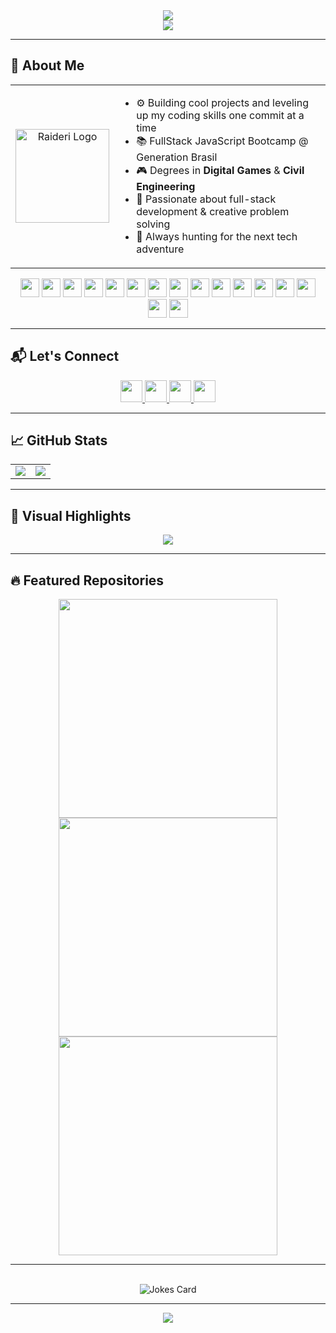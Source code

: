 <div align='center'>
  <img src="https://capsule-render.vercel.app/api?type=waving&height=200&color=3f2667&text=Raideri%20Space&fontColor=e15194&stroke=61053075&fontAlign=25&fontSize=60&reversal=true&strokeWidth=2">
</div>

<div align="center">
  <img src="https://readme-typing-svg.herokuapp.com/?color=00c5e2&size=35&center=true&vCenter=true&width=1000&lines=Welcome+to+my+GitHub!;I'm+Raideri,+Full+Stack+Developer;Building+amazing+projects+with+passion!;This+is+my+Space!" />
</div>

---

## 🚀 About Me

<div align="center">
  <table>
    <tr>
      <td align="center">
        <a href="https://portfolio-eight-wine-50.vercel.app/">
          <img src="https://i.imgur.com/vyxiQrB.png" width="150px" alt="Raideri Logo" />
        </a>
      </td>
      <td align="left">
        <ul>
          <li>⚙️ Building cool projects and leveling up my coding skills one commit at a time</li>
          <li>📚 FullStack JavaScript Bootcamp @ Generation Brasil</li>
          <li>🎮 Degrees in <strong>Digital Games</strong> & <strong>Civil Engineering</strong></li>
          <li>🧠 Passionate about full-stack development & creative problem solving</li>
          <li>🚀 Always hunting for the next tech adventure</li>
        </ul>
      </td>
    </tr>
  </table>
</div>

<div align="center">
  <img src="https://cdn.jsdelivr.net/gh/devicons/devicon/icons/javascript/javascript-original.svg" height="30" />
  <img src="https://cdn.jsdelivr.net/gh/devicons/devicon/icons/typescript/typescript-original.svg" height="30" />
  <img src="https://cdn.jsdelivr.net/gh/devicons/devicon/icons/react/react-original.svg" height="30" />
  <img src="https://cdn.jsdelivr.net/gh/devicons/devicon/icons/html5/html5-original.svg" height="30" />
  <img src="https://cdn.jsdelivr.net/gh/devicons/devicon/icons/css3/css3-original.svg" height="30" />
  <img src="https://skillicons.dev/icons?i=nodejs" height="30" />
  <img src="https://cdn.jsdelivr.net/gh/devicons/devicon/icons/python/python-original.svg" height="30" />
  <img src="https://cdn.jsdelivr.net/gh/devicons/devicon/icons/tailwindcss/tailwindcss-original-wordmark.svg" height="30" />
  <img src="https://cdn.jsdelivr.net/gh/devicons/devicon/icons/materialui/materialui-original.svg" height="30" />
  <img src="https://skillicons.dev/icons?i=vite" height="30" />
  <img src="https://skillicons.dev/icons?i=mysql" height="30" />
  <img src="https://skillicons.dev/icons?i=mongodb" height="30" />
  <img src="https://cdn.simpleicons.org/blender/F5792A" height="30" />
  <img src="https://cdn.jsdelivr.net/gh/devicons/devicon/icons/figma/figma-original.svg" height="30" />
  <img src="https://cdn.jsdelivr.net/gh/devicons/devicon/icons/photoshop/photoshop-plain.svg" height="30" />
  <img src="https://cdn.jsdelivr.net/gh/devicons/devicon/icons/illustrator/illustrator-plain.svg" height="30" />
</div>

---

## 📬 Let's Connect

<div align="center">
  <a href="https://www.linkedin.com/in/lucasalvespinheiro/" target="_blank">
    <img src="https://img.shields.io/static/v1?message=LinkedIn&logo=linkedin&label=&color=0077B5&logoColor=white&labelColor=&style=for-the-badge" height="35" />
  </a>
  <a href="https://wa.me/5511989157255" target="_blank">
    <img src="https://img.shields.io/static/v1?message=Whatsapp&logo=whatsapp&label=&color=25D366&logoColor=white&labelColor=&style=for-the-badge" height="35" />
  </a>
  <a href="mailto:l.pinheiro.w@gmail.com" target="_blank">
    <img src="https://img.shields.io/static/v1?message=Gmail&logo=gmail&label=&color=D14836&logoColor=white&labelColor=&style=for-the-badge" height="35" />
  </a>
  <a href="https://discordapp.com/users/254672975549300736" target="_blank">
    <img src="https://img.shields.io/static/v1?message=Discord&logo=discord&label=&color=7289DA&logoColor=white&labelColor=&style=for-the-badge" height="35" />
  </a>
</div>

---

## 📈 GitHub Stats

<div align="center">
  <table>
    <tr>
      <td>
        <img src="https://github-readme-stats.vercel.app/api?username=RaideriSpace&theme=tokyonight&show_icons=true&hide_border=true&count_private=true" />
      </td>
      <td>
        <img src="https://github-readme-stats.vercel.app/api/top-langs?username=RaideriSpace&layout=compact&card_width=320&langs_count=5&theme=tokyonight&hide_border=true" />
      </td>
    </tr>
  </table>
</div>

---

## 🧩 Visual Highlights

<div align="center">
  <img src="https://github-profile-summary-cards.vercel.app/api/cards/profile-details?username=RaideriSpace&theme=tokyonight" />
</div>

---

## 🔥 Featured Repositories

<div align="center">
  <a href="https://github.com/RaideriSpace/register-app">
    <img src="https://github-readme-stats.vercel.app/api/pin/?username=RaideriSpace&repo=register-app&theme=tokyonight&hide_border=true" width="350px" />
  </a>
  <a href="https://github.com/RaideriSpace/Portfolio">
    <img src="https://github-readme-stats.vercel.app/api/pin/?username=RaideriSpace&repo=Portfolio&theme=tokyonight&hide_border=true&cache_seconds=1" width="350px" />

  </a>
  <a href="https://github.com/RaideriSpace/projeto_final_bloco_01">
    <img src="https://github-readme-stats.vercel.app/api/pin/?username=RaideriSpace&repo=projeto_final_bloco_01&theme=tokyonight&hide_border=true&cache_seconds=1" width="350px" />
  </a>
</div>

---

<br>
<div align="center">
  <img src="https://readme-jokes.vercel.app/api?theme=tokyonight" alt="Jokes Card" />
</div>

---

<div align="center">
  <img src="https://visitor-badge.laobi.icu/badge?page_id=RaideriSpace.RaideriSpace&left_color=deepskyblue&right_color=deeppink" />
</div>
